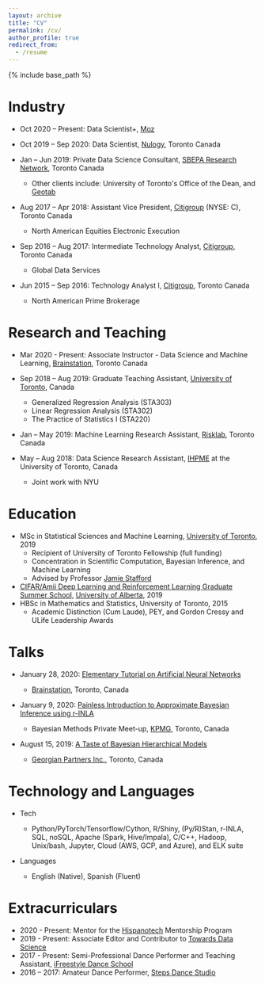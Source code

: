 ```yaml
---
layout: archive
title: "CV"
permalink: /cv/
author_profile: true
redirect_from:
  - /resume
---
```


{% include base_path %}


Industry
======

* Oct 2020 – Present: Data Scientist+, [Moz](https://moz.com/)

* Oct 2019 – Sep 2020: Data Scientist, [Nulogy](https://nulogy.com/), Toronto Canada

* Jan – Jun 2019: Private Data Science Consultant, [SBEPA Research Network](https://www.daniels.utoronto.ca/work/research/sustainable-built-environment-performance-assessment-sbepa-network), Toronto Canada
  * Other clients include: University of Toronto's Office of the Dean, and [Geotab](https://www.geotab.com/)

* Aug 2017 – Apr 2018: Assistant Vice President, [Citigroup](https://www.citigroup.com/citi/) (NYSE: C), Toronto Canada
  * North American Equities Electronic Execution

* Sep 2016 – Aug 2017: Intermediate Technology Analyst, [Citigroup](https://www.citigroup.com/citi/), Toronto Canada
  * Global Data Services

* Jun 2015 – Sep 2016: Technology Analyst I, [Citigroup](https://www.citigroup.com/citi/), Toronto Canada
  * North American Prime Brokerage


Research and Teaching
======
* Mar 2020 - Present: Associate Instructor - Data Science and Machine Learning, [Brainstation](https://brainstation.io/), Toronto Canada

* Sep 2018 – Aug 2019: Graduate Teaching Assistant, [University of Toronto](https://www.statistics.utoronto.ca/), Canada
  * Generalized Regression Analysis (STA303)
  * Linear Regression Analysis (STA302)
  * The Practice of Statistics I (STA220)

* Jan – May 2019: Machine Learning Research Assistant, [Risklab](https://www.risklab.utoronto.ca/), Toronto Canada

* May – Aug 2018: Data Science Research Assistant, [IHPME](https://ihpme.utoronto.ca/) at the University of Toronto, Canada
  * Joint work with NYU


Education
======
* MSc in Statistical Sciences and Machine Learning, [University of Toronto](https://www.statistics.utoronto.ca/), 2019
  * Recipient of University of Toronto Fellowship (full funding)
  * Concentration in Scientific Computation, Bayesian Inference, and Machine Learning
  * Advised by Professor [Jamie Stafford](http://www.utstat.utoronto.ca/stafford/index.html)
* [CIFAR/Amii Deep Learning and Reinforcement Learning Graduate Summer School](https://dlrlsummerschool.ca/about/), [University of Alberta](https://www.ualberta.ca/index.html), 2019
* HBSc in Mathematics and Statistics, University of Toronto, 2015
  * Academic Distinction (Cum Laude), PEY, and Gordon Cressy and ULife Leadership Awards


Talks
======

* January 28, 2020: [Elementary Tutorial on Artificial Neural Networks](https://sergiosonline.github.io/talks/2020-01-28-tutorial-deep-learning)
  * [Brainstation](https://brainstation.io/), Toronto, Canada

* January 9, 2020: [Painless Introduction to Approximate Bayesian Inference using r-INLA](https://sergiosonline.github.io/files/Intro_to_INLA.html)
  * Bayesian Methods Private Meet-up, [KPMG](https://home.kpmg/ca/en/home/about/offices/toronto-1.html), Toronto, Canada

* August 15, 2019: [A Taste of Bayesian Hierarchical Models](https://sergiosonline.github.io/files/Georgian_Partners-Hierarchical_Models_and_Toronto-20190815.pdf)
  * [Georgian Partners Inc.](https://georgianpartners.com/), Toronto, Canada


Technology and Languages
======
* Tech
  * Python/PyTorch/Tensorflow/Cython, R/Shiny, (Py/R)Stan, r-INLA, SQL, noSQL, Apache (Spark, Hive/Impala), C/C++, Hadoop, Unix/bash, Jupyter, Cloud (AWS, GCP, and Azure), and ELK suite

* Languages
  * English (Native), Spanish (Fluent)

Extracurriculars
======
* 2020 - Present: Mentor for the [Hispanotech](https://hispanotech.ca/) Mentorship Program
* 2019 - Present: Associate Editor and Contributor to [Towards Data Science](https://towardsdatascience.com/)
* 2017 - Present: Semi-Professional Dance Performer and Teaching Assistant, [iFreestyle Dance School](http://www.ifreestyle.ca/)
* 2016 – 2017: Amateur Dance Performer, [Steps Dance Studio](https://www.stepsdancestudio.com/)
